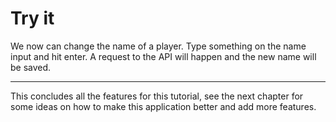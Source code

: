 # Try it

We now can change the name of a player. Type something on the name input and hit enter. A request to the API will happen and the new name will be saved.

---

This concludes all the features for this tutorial, see the next chapter for some ideas on how to make this application better and add more features.